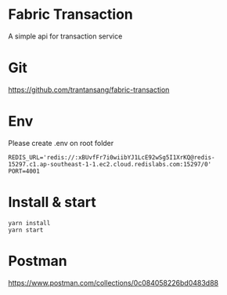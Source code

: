 # Fabric Transaction
A simple api for transaction service
# Git
https://github.com/trantansang/fabric-transaction
# Env
Please create .env on root folder
```
REDIS_URL='redis://:xBUvfFr7i0wiibYJ1LcE92wSg5I1XrKQ@redis-15297.c1.ap-southeast-1-1.ec2.cloud.redislabs.com:15297/0'
PORT=4001
```
# Install & start
```
yarn install
yarn start
```
# Postman
https://www.postman.com/collections/0c084058226bd0483d88